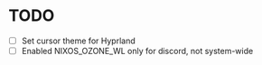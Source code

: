 # TODO
- [ ] Set cursor theme for Hyprland
- [ ] Enabled NIXOS_OZONE_WL only for discord, not system-wide
